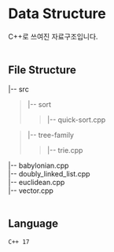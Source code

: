 # Data Structure
C++로 쓰여진 자료구조입니다.
<br>
<br>

## File Structure

|-- src <br>
>|-- sort <br>
>>|-- quick-sort.cpp <br>

>|-- tree-family <br>
>>|-- trie.cpp <br>

|-- babylonian.cpp <br>
|-- doubly_linked_list.cpp <br>
|-- euclidean.cpp <br>
|-- vector.cpp <br>
<br>

## Language
<code>C++ 17</code>
<br>
